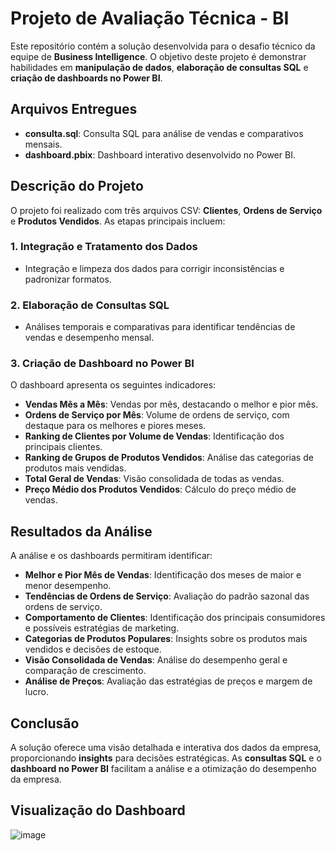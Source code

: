 # Projeto de Avaliação Técnica - BI

Este repositório contém a solução desenvolvida para o desafio técnico da equipe de **Business Intelligence**. O objetivo deste projeto é demonstrar habilidades em **manipulação de dados**, **elaboração de consultas SQL** e **criação de dashboards no Power BI**.

## Arquivos Entregues

- **consulta.sql**: Consulta SQL para análise de vendas e comparativos mensais.
- **dashboard.pbix**: Dashboard interativo desenvolvido no Power BI.

## Descrição do Projeto

O projeto foi realizado com três arquivos CSV: **Clientes**, **Ordens de Serviço** e **Produtos Vendidos**. As etapas principais incluem:

### 1. Integração e Tratamento dos Dados
- Integração e limpeza dos dados para corrigir inconsistências e padronizar formatos.

### 2. Elaboração de Consultas SQL
- Análises temporais e comparativas para identificar tendências de vendas e desempenho mensal.

### 3. Criação de Dashboard no Power BI
O dashboard apresenta os seguintes indicadores:

- **Vendas Mês a Mês**: Vendas por mês, destacando o melhor e pior mês.
- **Ordens de Serviço por Mês**: Volume de ordens de serviço, com destaque para os melhores e piores meses.
- **Ranking de Clientes por Volume de Vendas**: Identificação dos principais clientes.
- **Ranking de Grupos de Produtos Vendidos**: Análise das categorias de produtos mais vendidas.
- **Total Geral de Vendas**: Visão consolidada de todas as vendas.
- **Preço Médio dos Produtos Vendidos**: Cálculo do preço médio de vendas.

## Resultados da Análise

A análise e os dashboards permitiram identificar:

- **Melhor e Pior Mês de Vendas**: Identificação dos meses de maior e menor desempenho.
- **Tendências de Ordens de Serviço**: Avaliação do padrão sazonal das ordens de serviço.
- **Comportamento de Clientes**: Identificação dos principais consumidores e possíveis estratégias de marketing.
- **Categorias de Produtos Populares**: Insights sobre os produtos mais vendidos e decisões de estoque.
- **Visão Consolidada de Vendas**: Análise do desempenho geral e comparação de crescimento.
- **Análise de Preços**: Avaliação das estratégias de preços e margem de lucro.

## Conclusão

A solução oferece uma visão detalhada e interativa dos dados da empresa, proporcionando **insights** para decisões estratégicas. As **consultas SQL** e o **dashboard no Power BI** facilitam a análise e a otimização do desempenho da empresa.

## Visualização do Dashboard
 ![image](https://github.com/user-attachments/assets/6e02d567-e941-4f10-871f-5cf44287c23d)
